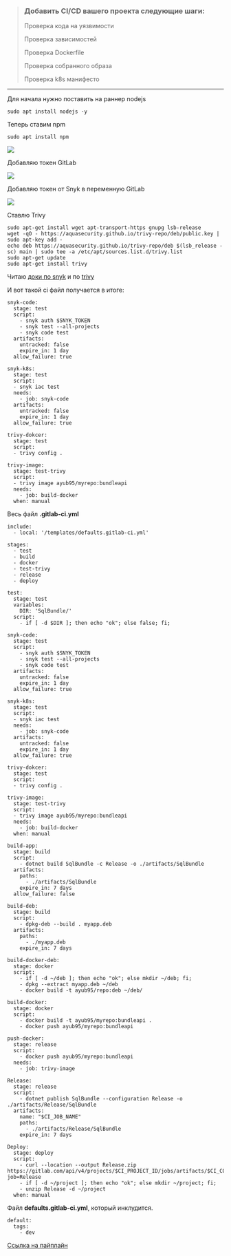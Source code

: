 > ### Добавить CI/CD вашего проекта следующие шаги:
> 
> Проверка кода на уязвимости
> 
> Проверка зависимостей
> 
> Проверка Dockerfile
> 
> Проверка собранного образа
> 
> Проверка k8s манифесто
---


Для начала нужно поставить на раннер nodejs

`sudo apt install nodejs -y`

Теперь ставим npm 

`sudo apt install npm`


![](https://i.imgur.com/zIXQWgl.png)


Добавляю токен GitLab

![](https://i.imgur.com/0FWoE4s.png)

Добавляю токен от Snyk в переменную GitLab

![](https://i.imgur.com/siHItZ3.png)

Ставлю Trivy

```
sudo apt-get install wget apt-transport-https gnupg lsb-release
wget -qO - https://aquasecurity.github.io/trivy-repo/deb/public.key | sudo apt-key add -
echo deb https://aquasecurity.github.io/trivy-repo/deb $(lsb_release -sc) main | sudo tee -a /etc/apt/sources.list.d/trivy.list
sudo apt-get update
sudo apt-get install trivy
```

Читаю [доки по snyk](https://docs.snyk.io/snyk-cli/cli-reference) и по [trivy ](https://aquasecurity.github.io/trivy/v0.29.2/docs/)


И вот такой ci файл получается в итоге:

```
snyk-code:
  stage: test
  script:
    - snyk auth $SNYK_TOKEN
    - snyk test --all-projects
    - snyk code test
  artifacts:
    untracked: false
    expire_in: 1 day
  allow_failure: true

snyk-k8s:
  stage: test
  script:
  - snyk iac test
  needs:
    - job: snyk-code
  artifacts:
    untracked: false
    expire_in: 1 day
  allow_failure: true

trivy-dokcer:
  stage: test
  script:
  - trivy config .

trivy-image:
  stage: test-trivy
  script:
  - trivy image ayub95/myrepo:bundleapi
  needs:
    - job: build-docker
  when: manual
```


Весь файл **.gitlab-ci.yml**



```
include:
  - local: '/templates/defaults.gitlab-ci.yml'

stages:      
  - test
  - build
  - docker
  - test-trivy
  - release
  - deploy

test:
  stage: test
  variables:
    DIR: 'SqlBundle/'
  script:
    - if [ -d $DIR ]; then echo "ok"; else false; fi;

snyk-code:
  stage: test
  script:
    - snyk auth $SNYK_TOKEN
    - snyk test --all-projects
    - snyk code test
  artifacts:
    untracked: false
    expire_in: 1 day
  allow_failure: true

snyk-k8s:
  stage: test
  script:
  - snyk iac test
  needs:
    - job: snyk-code
  artifacts:
    untracked: false
    expire_in: 1 day
  allow_failure: true

trivy-dokcer:
  stage: test
  script:
  - trivy config .

trivy-image:
  stage: test-trivy
  script:
  - trivy image ayub95/myrepo:bundleapi
  needs:
    - job: build-docker
  when: manual

build-app:   
  stage: build   
  script:
    - dotnet build SqlBundle -c Release -o ./artifacts/SqlBundle
  artifacts:
    paths:
      - ./artifacts/SqlBundle
    expire_in: 7 days
  allow_failure: false

build-deb:
  stage: build
  script: 
    - dpkg-deb --build . myapp.deb
  artifacts:
    paths:
      - ./myapp.deb
    expire_in: 7 days

build-docker-deb:   
  stage: docker   
  script:
    - if [ -d ~/deb ]; then echo "ok"; else mkdir ~/deb; fi;
    - dpkg --extract myapp.deb ~/deb
    - docker build -t ayub95/repo:deb ~/deb/ 

build-docker:   
  stage: docker  
  script:
    - docker build -t ayub95/myrepo:bundleapi .
    - docker push ayub95/myrepo:bundleapi 

push-docker:
  stage: release  
  script:
    - docker push ayub95/myrepo:bundleapi
  needs:
    - job: trivy-image  

Release:
  stage: release
  script:
    - dotnet publish SqlBundle --configuration Release -o ./artifacts/Release/SqlBundle
  artifacts:
    name: "$CI_JOB_NAME"
    paths:
      - ./artifacts/Release/SqlBundle
    expire_in: 7 days

Deploy:
  stage: deploy
  script:
    - curl --location --output Release.zip https://gitlab.com/api/v4/projects/$CI_PROJECT_ID/jobs/artifacts/$CI_COMMIT_REF_NAME/download?job=Release
    - if [ -d ~/project ]; then echo "ok"; else mkdir ~/project; fi;
    - unzip Release -d ~/project
  when: manual
```

Файл **defaults.gitlab-ci.yml**, который инклудится.

```
default:
  tags:
    - dev
```

[Ссылка на пайплайн ](https://gitlab.com/AyuBBlack/inno/-/pipelines/572715193)